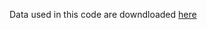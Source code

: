 Data used in this code are downdloaded [here](https://drive.google.com/drive/folders/1lvJW2pzxuDYN1mhlGiNZjCQ9QE4zvIyX?usp=sharing)